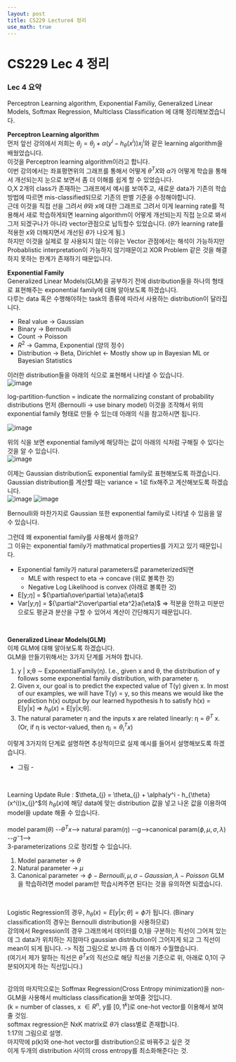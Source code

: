```yaml
---
layout: post
title: CS229 Lecture4 정리
use_math: true
---
```


# CS229 Lec 4 정리   

### Lec 4 요약
Perceptron Learning algorithm, Exponential Familiy, Generalized Linear Models, Softmax Regression, Multiclass Classification 에 대해 정리해보겠습니다.

__Perceptron Learning algorithm__<br/>
먼저 앞선 강의에서 저희는 $\theta_{j} = \theta_{j} + \alpha(y^i - h_{\theta}(x^i))x_{j}^i$와 같은 learning algorithm을 배웠었습니다.<br/>
이것을 Perceptron learning algorithm이라고 합니다.<br/>
이번 강의에서는 좌표평면위의 그래프를 통해서 어떻게 $\theta^TX$와 $\alpha$가 어떻게 학습을 통해서 개선되는지 눈으로 보면서 좀 더 이해를 쉽게 할 수 있었습니다.<br/>
O,X 2개의 class가 존재하는 그래프에서 예시를 보여주고, 새로운 data가 기존의 학습 방법에 따르면 mis-classified되므로 기존의 판별 기준을 수정해야합니다.<br/>
근데 이것을 직접 선을 그려서 $\theta$와 x에 대한 그래프로 그려서 이게 learning rate를 적용해서 새로 학습하게되면 learning algorithm이 어떻게 개선되는지 직접 눈으로 봐서 그저 되겠구나가 아니라 vector관점으로 납득할수 있었습니다. ($\theta$가 learning rate를 적용한 x와 더해지면서 개선된 $\theta$가 나오게 됨.)<br/>
하지만 이것을 실제로 잘 사용되지 않는 이유는 Vector 관점에서는 해석이 가능하지만 Probablistic interpretation이 가능하지 않기때문이고 XOR Problem 같은 것을 해결하지 못하는 한계가 존재하기 때문입니다.<br/>

__Exponential Family__<br/>
Generalized Linear Models(GLM)을 공부하기 전에 distribution들을 하나의 형태로 표현해주는 exponential family에 대해 알아보도록 하겠습니다.<br/>
다루는 data 혹은 수행해야하는 task의 종류에 따라서 사용하는 distribution이 달라집니다.
* Real value -> Gaussian 
* Binary -> Bernoulli
* Count -> Poisson 
* $R^2$ -> Gamma, Exponential (양의 정수)
* Distribution -> Beta, Dirichlet <- Mostly show up in Bayesian ML or Bayesian Statistics <br/>

이러한 distribution들을 아래의 식으로 표현해서 나타낼 수 있습니다.<br/>
![image](https://user-images.githubusercontent.com/76681022/213844785-1db4d9fb-b041-4340-8650-a817a88c01ff.png)<br/>

log-partition-function = indicate the normalizing constant of probability distributions
먼저 (Bernoulli -> use binary model) 이것을 조작해서 위의 exponential family 형태로 만들 수 있는데 아래의 식을 참고하시면 됩니다.<br/>

![image](https://user-images.githubusercontent.com/76681022/213845321-d98b2261-498f-40b1-8286-bd4e62272098.png)<br/>

위의 식을 보면 exponential family에 해당하는 값이 아래의 식처럼 구해질 수 있다는 것을 알 수 있습니다.<br/>
![image](https://user-images.githubusercontent.com/76681022/213845331-172edf8e-2aef-417f-889d-00c3b984f174.png)<br/>

이제는 Gaussian distribution도 exponential family로 표현해보도록 하겠습니다.<br/>
Gaussian distribution를 계산할 때는 variance = 1로 fix해주고 계산해보도록 하겠습니다.<br/>
![image](https://user-images.githubusercontent.com/76681022/213845370-2ed49cdc-dca3-4da9-9da5-c78f113c4ba2.png)
![image](https://user-images.githubusercontent.com/76681022/213845375-b3029ac1-34f2-4850-b086-f94298280e35.png)

Bernoulli와 마찬가지로 Gaussian 또한 exponential family로 나타낼 수 있음을 알 수 있습니다.<br/>

그런데 왜 exponential family를 사용해서 쓸까요?<br/>
그 이유는 exponential family가 mathmatical properties를 가지고 있기 때문입니다.<br/>
* Exponential family가 natural parameters로 parameterized되면
  * MLE with respect to eta -> concave (위로 볼록한 것)
  * Negative Log Likelihood is convex (아래로 볼록한 것)
* E[y;$\eta$] =  ${\partial\over\partial \eta}a(\eta)$
* Var[y;$\eta$] = ${\partial^2\over\partial eta^2}a(\eta)$
=> 적분을 안하고 미분만으로도 평균과 분산을 구할 수 있어서 계산이 간단해지기 때문입니다.<br/>
<br/>

__Generalized Linear Models(GLM)__<br/>
이제 GLM에 대해 알아보도록 하겠습니다.<br/>
GLM을 만들기위해서는 3가지 단계를 거쳐야 합니다.<br/>
1. y | x;θ ∼ ExponentialFamily(η). I.e., given x and θ, the distribution of y follows some exponential family distribution, with parameter η.<br/>
2. Given x, our goal is to predict the expected value of T(y) given x. In most of our examples, we will have T(y) = y, so this means we would like the prediction h(x) output by our learned hypothesis h to satisfy h(x) = E[y|x] => $h_{\theta}(x)$ = E[y|x;θ].<br/>
3. The natural parameter η and the inputs x are related linearly: η = $θ^T$ x. (Or, if η is vector-valued, then $\eta_{i} = \theta_{i}^Tx$)<br/>

이렇게 3가지의 단계로 설명하면 추상적이므로 실제 예시를 들어서 설명해보도록 하겠습니다.<br/>

- 그림 -
<br/>

Learning Update Rule : $\theta_{j} = \theta_{j} + \alpha(y^i - h_{\theta}(x^i))x_{j}^$의 $h _{\theta}(x)$에 해당 data에 맞는 distribution 값을 넣고 나온 값을 이용하여 model을 update 해줄 수 있습니다.<br/>
<br/>
model param($\theta$) --$\theta^T x$--> natural param($\eta$) --g-->canonical param($\phi, \mu, \sigma, \lambda$)<br/>
      <learn>                                                 --$g^-1$-->
  <br/>
3-parameterizations 으로 정리할 수 있습니다. <br/>
1. Model parameter -> $\theta$
2. Natural parameter -> $\mu$
3. Canonical parameter -> $\phi - Bernoulli, \mu,\sigma - Gaussian, \lambda - Poisson$
GLM을 학습하려면 model param만 학습시켜주면 된다는 것을 유의하면 되겠습니다.<br/>
<br/>
  
Logistic Regression의 경우, $h_{\theta}(x) = E[y|x;\theta] = \phi$가 됩니다. (Binary classification의 경우는 Bernoulli distribution을 사용하므로)<br/>
강의에서 Regression의 경우 그래프에서 데이터를 0,1을 구분하는 직선이 그어져 있는데 그 data가 위치하는 지점마다 gaussian distribution이 그어지게 되고 그 직선이 mean이 되게 됩니다. -> 직접 그림으로 보니까 좀 더 이해가 수월했습니다.<br/>
(여기서 제가 말하는 직선은 $\theta^T x$의 직선으로 해당 직선을 기준으로 위, 아래로 0,1이 구분되어지게 하는 직선입니다.)<br/>
<br/>
  
강의의 마지막으로는 Soffmax Regression(Cross Entropy minimization)을 non-GLM을 사용해서 multiclass classification을 보여줄 것입니다.<br/>
(k = number of classes, x $\in R^n$, y를 [${0,1}^k$]로 one-hot vector를 이용해서 보여줄 것임.<br/>
softmax regression은 NxK matrix로 $\theta$가 class별로 존재합니다.<br/>
1:17의 그림으로 설명.<br/>
마지막에 p(k)와 one-hot vector를 distribution으로 바꿔주고 싶은 것<br/>
이게 두개의 distribution 사이의 cross entropy를 최소화해준다는 것.<br/>

